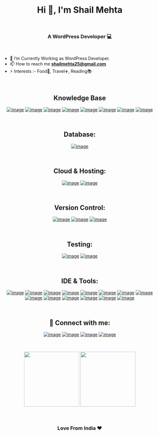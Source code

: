 <h1 align="center">Hi 👋, I'm Shail Mehta</h1><br>
<h3 align="center">A WordPress Developer 💻</h3>

<br>


- 🌱 I’m Currently Working as WordPress Developer.
- 📫 How to reach me **shailmehta25@gmail.com**
- ⚡ Interests :-  Food🍔, Travel✈️, Reading📚
<br>
<h2 align="center">Knowledge Base</h2>
<div align="center">

[![image](https://img.shields.io/badge/-WordPress-blue?style=for-the-badge&logo=wordpress)](https://wordpress.org/)
[![image](https://img.shields.io/badge/-php-black?style=for-the-badge&logo=php&logoColor=white)](https://php.net/)
[![image](https://img.shields.io/badge/-HTML5-E34F26?style=for-the-badge&logo=html5&logoColor=white)](https://developer.mozilla.org/en-US/docs/Web/html) 
[![image](https://img.shields.io/badge/-CSS3-1572B6?style=for-the-badge&logo=css3)](https://developer.mozilla.org/en-US/docs/Web/CSS) 
[![image](https://img.shields.io/badge/-scss-CD679A?style=for-the-badge&logo=sass&logoColor=white)](https://sass-lang.com/) 
[![image](https://img.shields.io/badge/-Bootstrap-563D7C?style=for-the-badge&logo=bootstrap&logoColor=white)](https://getbootstrap.com/) 
[![image](https://img.shields.io/badge/-JQuery-blue?style=for-the-badge&logo=jquery)](https://jquery.com/) 
[![image](https://img.shields.io/badge/-JavaScript-black?style=for-the-badge&logo=javascript)](https://www.javascript.com/) 
</div>
<br>
<h2 align="center">Database:</h2>
<div align="center">

[![image](https://img.shields.io/badge/-MySQL-black?style=for-the-badge&logo=mysql&logoColor=white)](https://www.mysql.com/)

</div>
<br>
<h2 align="center">Cloud & Hosting:</h2>
<div align="center">

[![image](https://img.shields.io/badge/-cpanel-FF6C2C?style=for-the-badge&logo=cpanel&logoColor=white)](https://cpanel.net/)
[![image](https://img.shields.io/badge/-kinsta-5333ed?style=for-the-badge&logo=kinsta&logoColor=white)](https://kinsta.com/)

</div>
<br>
<h2 align="center">Version Control:</h2>
<div align="center">

[![image](https://img.shields.io/badge/-Git-E34F26?style=for-the-badge&logo=git&logoColor=white)](https://git-scm.com/) 
[![image](https://img.shields.io/badge/-github-black?style=for-the-badge&logo=github)](https://github.com/) 
[![image](https://img.shields.io/badge/-bitbucket-0052cc?style=for-the-badge&logo=bitbucket)](https://bitbucket.org/product) 
</div>
<br>
<h2 align="center">Testing:</h2>
<div align="center">

[![image](https://img.shields.io/badge/-phpcs-blue?style=for-the-badge&logo=php&logoColor=white)](https://github.com/squizlabs/PHP_CodeSniffer) 
[![image](https://img.shields.io/badge/-wpcs-blue?style=for-the-badge&logo=wordpress)](https://github.com/WordPress/WordPress-Coding-Standards) 
</div>
<br>
<h2 align="center">IDE & Tools:</h2>
<div align="center">

[![image](https://img.shields.io/badge/-windows-blue?style=for-the-badge&logo=windows)](https://www.microsoft.com/en-us/windows?r=1)
[![image](https://img.shields.io/badge/-sublime_text-black?style=for-the-badge&logo=sublimetext&logoColor=f48225)](https://www.sublimetext.com/)
[![image](https://img.shields.io/badge/-vscode-0078d7?style=for-the-badge&logo=visual%20studio%20code)](https://code.visualstudio.com/)
[![image](https://img.shields.io/badge/-PHPStorm-f48225?style=for-the-badge&logo=phpstorm&logoColor=black)](https://www.jetbrains.com/phpstorm/)
[![image](https://img.shields.io/badge/-filezilla-BF0000?style=for-the-badge&logo=filezilla)](https://filezilla-project.org/) 
[![image](https://img.shields.io/badge/Xampp-F37623?style=for-the-badge&logo=xampp&logoColor=white)](https://www.apachefriends.org/index.html)
[![image](https://img.shields.io/badge/vvv-0078d7?style=for-the-badge&logo=vagrant&logoColor=white)](https://varyingvagrantvagrants.org/)
[![image](https://img.shields.io/badge/postman-black?style=for-the-badge&logo=postman&logoColor=F37623)](https://www.postman.com/)
[![image](https://img.shields.io/badge/-phpmyadmin-f48225?style=for-the-badge&logo=phpmyadmin&logoColor=white)](https://www.phpmyadmin.net/)
[![image](https://img.shields.io/badge/-slack-2EB67D?style=for-the-badge&logo=slack)](https://slack.com/) 
[![image](https://img.shields.io/badge/-basecamp-FFD51C?style=for-the-badge&logo=basecamp&logoColor=black)](https://basecamp.com/)
[![image](https://img.shields.io/badge/-jira-0052cc?style=for-the-badge&logo=jira&logoColor=white)](https://www.atlassian.com/software/jira)
[![image](https://img.shields.io/badge/Trello-1DA1F2?style=for-the-badge&logo=trello&logoColor=white)](https://trello.com/)
[![image](https://img.shields.io/badge/asana-f05f70?style=for-the-badge&logo=asana&logoColor=white)](https://asana.com/)
</div>
<br>
<h2 align="center">📧 Connect with me:</h2>
<div align="center">
 
[![image](https://img.shields.io/badge/LinkedIn-0077B5?style=for-the-badge&logo=linkedin&logoColor=white)](https://in.linkedin.com/in/shailmehta25)
[![image](https://img.shields.io/badge/-WordPress-blue?style=for-the-badge&logo=wordpress&logoColor=white)](https://profiles.wordpress.org/shailu25/) 
[![image](https://img.shields.io/badge/Github-black?style=for-the-badge&logo=github&logoColor=white)](https://github.com/shail-mehta)
[![image](https://img.shields.io/badge/Gmail-D14836?style=for-the-badge&logo=gmail&logoColor=white)](mailto:shailmehta25@gmail.com)

</div>

<br>
<br>

<div align="center">
    <img height="180em" src="https://github-readme-stats.vercel.app/api?username=shail-mehta&show_icons=true&include_all_commits=true&count_public=true&count_private=true"/>
  <img height="180em" src="https://github-readme-stats.vercel.app/api/top-langs/?username=shail-mehta&layout=compact&langs_count=6"/>
</div>

<br>
<br>

<h3 align="center">Love From India ❤️</h3>

